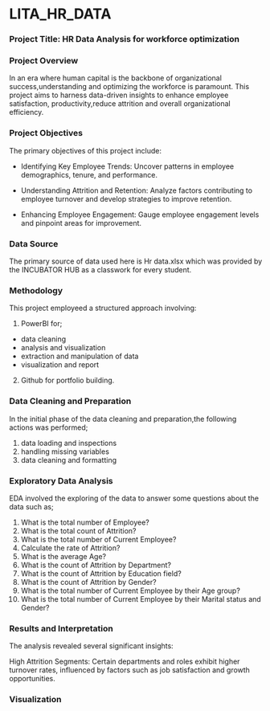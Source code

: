 # LITA_HR_DATA

### Project Title: HR Data Analysis for workforce optimization

### Project Overview

In an era where human capital is the backbone of organizational success,understanding and optimizing the workforce is paramount. This project aims to harness data-driven insights to enhance employee satisfaction, productivity,reduce attrition and overall organizational efficiency.

### Project Objectives

The primary objectives of this project include:

- Identifying Key Employee Trends: Uncover patterns in employee demographics, tenure, and performance.

- Understanding Attrition and Retention: Analyze factors contributing to employee turnover and develop strategies to improve retention.

- Enhancing Employee Engagement: Gauge employee engagement levels and pinpoint areas for improvement.

### Data Source

The primary source of data used here is Hr data.xlsx which was provided by the INCUBATOR HUB as a classwork for every student. 

### Methodology
This project employeed a structured approach involving:
1. PowerBI for;
 - data cleaning
 - analysis and visualization
 - extraction and manipulation of data
 - visualization and report
2. Github for portfolio building.

### Data Cleaning and Preparation
In the initial phase of the data cleaning and preparation,the following actions was performed;
1. data loading and inspections
2. handling missing variables
3. data cleaning and formatting

### Exploratory Data Analysis
EDA involved the exploring of the data to answer some questions about the data such as;
1. What is the total number of Employee?
2. What is the total count of Attrition?
3. What is the total number of Current Employee?
4. Calculate the rate of Attrition?
5. What is the average Age?
6. What is the count of Attrition by Department?
7. What is the count of Attrition by Education field?
8. What is the count of Attrition by Gender?
9. What is the total number of Current Employee by their Age group?
10. What is the total number of Current Employee by their Marital status and Gender?

### Results and Interpretation
The analysis revealed several significant insights:

High Attrition Segments: Certain departments and roles exhibit higher turnover rates, influenced by factors such as job satisfaction and growth opportunities.

### Visualization
